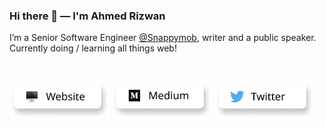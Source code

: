### Hi there 👋 — I'm Ahmed Rizwan

I’m a Senior Software Engineer [@Snappymob](https://github.com/snappymob), writer and a public speaker.
Currently doing / learning all things web!

<br />

<a title="Website, ahmedrizwan.com" href="https://ahmedrizwan.com"><img alt="Website, ahmedrizwan.com" src="https://raw.githubusercontent.com/ahmedrizwan/ahmedrizwan/master/icons/website.png" height="60" /></a> <a title="Medium" href="https://medium.com/@ahmedrizwan"><img alt="Medium Profile" src="https://raw.githubusercontent.com/ahmedrizwan/ahmedrizwan/master/icons/medium.png" height="60" /></a> <a title="Twitter Profile" href="https://twitter.com/sudorizwan"><img alt="Twitter Profile" src="https://raw.githubusercontent.com/ahmedrizwan/ahmedrizwan/master/icons/twitter.png" height="60" /></a>

